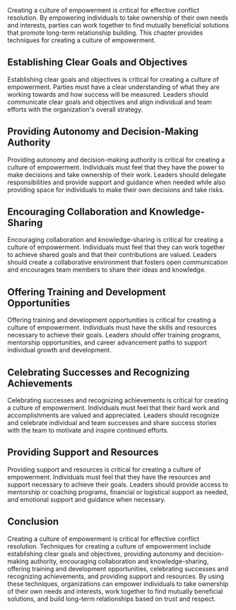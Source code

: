 
Creating a culture of empowerment is critical for effective conflict resolution. By empowering individuals to take ownership of their own needs and interests, parties can work together to find mutually beneficial solutions that promote long-term relationship building. This chapter provides techniques for creating a culture of empowerment.

Establishing Clear Goals and Objectives
---------------------------------------

Establishing clear goals and objectives is critical for creating a culture of empowerment. Parties must have a clear understanding of what they are working towards and how success will be measured. Leaders should communicate clear goals and objectives and align individual and team efforts with the organization's overall strategy.

Providing Autonomy and Decision-Making Authority
------------------------------------------------

Providing autonomy and decision-making authority is critical for creating a culture of empowerment. Individuals must feel that they have the power to make decisions and take ownership of their work. Leaders should delegate responsibilities and provide support and guidance when needed while also providing space for individuals to make their own decisions and take risks.

Encouraging Collaboration and Knowledge-Sharing
-----------------------------------------------

Encouraging collaboration and knowledge-sharing is critical for creating a culture of empowerment. Individuals must feel that they can work together to achieve shared goals and that their contributions are valued. Leaders should create a collaborative environment that fosters open communication and encourages team members to share their ideas and knowledge.

Offering Training and Development Opportunities
-----------------------------------------------

Offering training and development opportunities is critical for creating a culture of empowerment. Individuals must have the skills and resources necessary to achieve their goals. Leaders should offer training programs, mentorship opportunities, and career advancement paths to support individual growth and development.

Celebrating Successes and Recognizing Achievements
--------------------------------------------------

Celebrating successes and recognizing achievements is critical for creating a culture of empowerment. Individuals must feel that their hard work and accomplishments are valued and appreciated. Leaders should recognize and celebrate individual and team successes and share success stories with the team to motivate and inspire continued efforts.

Providing Support and Resources
-------------------------------

Providing support and resources is critical for creating a culture of empowerment. Individuals must feel that they have the resources and support necessary to achieve their goals. Leaders should provide access to mentorship or coaching programs, financial or logistical support as needed, and emotional support and guidance when necessary.

Conclusion
----------

Creating a culture of empowerment is critical for effective conflict resolution. Techniques for creating a culture of empowerment include establishing clear goals and objectives, providing autonomy and decision-making authority, encouraging collaboration and knowledge-sharing, offering training and development opportunities, celebrating successes and recognizing achievements, and providing support and resources. By using these techniques, organizations can empower individuals to take ownership of their own needs and interests, work together to find mutually beneficial solutions, and build long-term relationships based on trust and respect.
